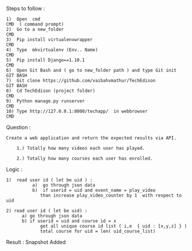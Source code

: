 Steps to follow  :

    1)	Open  cmd                                                               CMD  ( command prompt)
    2)	Go to a new_folder		                               					CMD
    3)	Pip install virtualenvwrapper					                        CMD
    4)	Type  mkvirtualenv (Env.. Name)					                        CMD
    5)	Pip install Django==1.10.1						                        CMD
    6)	Open Git Bash and ( go to new_folder path ) and type Git init           GIT BASH
    7)	Git clone https://github.com/vaibahvmathur/TechEdison                   GIT BASH
    8)	Cd TechEdison (project folder)				 	                         CMD
    9)	Python manage.py runserver					                             CMD
    10)	Type http://127.0.0.1:8000/techapp/  in webbrowser		                 CMD





Question :
	  
    Create a web application and return the expected results via API.

		1.) Totally how many videos each user has played.

		2.) Totally how many courses each user has enrolled.




Logic :

    1)  read user id ( let be uid ) :
 		      a)  go through json data  
		      b)  if userid = uid and event_name = play_video  
                 than increase play_video_counter by 1  with respect to uid

    2) read user id ( let be uid) :
          a) go through json data
          b) if userid = uid and course id = x  
                 get all unique course id list ( i,e  { uid : [x,y,z] } ) 
                 total course for uid = len( uid_course_list)
 
 
 
                     
Result :  Snapshot Added                     
